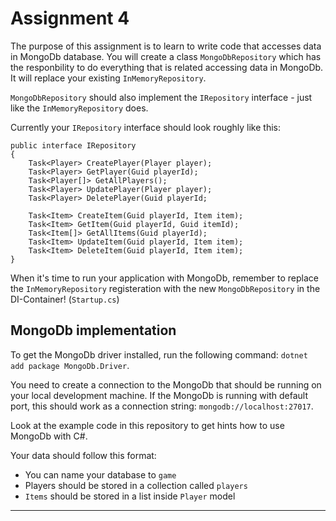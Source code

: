 # Assignment 4

The purpose of this assignment is to learn to write code that accesses data in MongoDb database. You will create a class ``MongoDbRepository`` which has the responbility to do everything that is related accessing data in MongoDb. It will replace your existing ``InMemoryRepository``.

``MongoDbRepository`` should also implement the ``IRepository`` interface - just like the ``InMemoryRepository`` does.

Currently your ``IRepository`` interface should look roughly like this:

```
public interface IRepository
{
    Task<Player> CreatePlayer(Player player);
    Task<Player> GetPlayer(Guid playerId);
    Task<Player[]> GetAllPlayers();
    Task<Player> UpdatePlayer(Player player);
    Task<Player> DeletePlayer(Guid playerId;

    Task<Item> CreateItem(Guid playerId, Item item);
    Task<Item> GetItem(Guid playerId, Guid itemId);
    Task<Item[]> GetAllItems(Guid playerId);
    Task<Item> UpdateItem(Guid playerId, Item item);
    Task<Item> DeleteItem(Guid playerId, Item item);
}
```

When it's time to run your application with MongoDb, remember to replace the ``InMemoryRepository`` registeration with the new ``MongoDbRepository`` in the DI-Container! (``Startup.cs``)

## MongoDb implementation

To get the MongoDb driver installed, run the following command: ``dotnet add package MongoDb.Driver``.

You need to create a connection to the MongoDb that should be running on your local development machine. If the MongoDb is running with default port, this should work as a connection string: ``mongodb://localhost:27017``.

Look at the example code in this repository to get hints how to use MongoDb with C#.

Your data should follow this format:

- You can name your database to ``game``
- Players should be stored in a collection called ``players``
- ``Items`` should be stored in a list inside ``Player`` model

---
